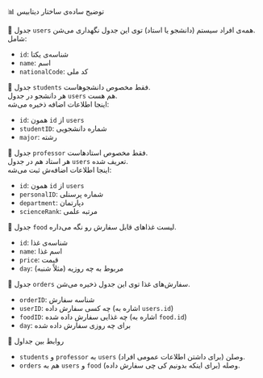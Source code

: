 
📊 توضیح ساده‌ی ساختار دیتابیس

🔹 جدول `users`
همه‌ی افراد سیستم (دانشجو یا استاد) توی این جدول نگهداری می‌شن.  
شامل:
- `id`: شناسه‌ی یکتا
- `name`: اسم
- `nationalCode`: کد ملی

🔹 جدول `students`
فقط مخصوص دانشجوهاست.  
هر دانشجو در جدول `users` هم هست.  
اینجا اطلاعات اضافه ذخیره می‌شه:
- `id`: همون `id` از `users`
- `studentID`: شماره دانشجویی
- `major`: رشته

🔹 جدول `professor`
فقط مخصوص استادهاست.  
هر استاد هم در جدول `users` تعریف شده.  
اینجا اطلاعات اضافه‌ش ثبت می‌شه:
- `id`: همون `id` از `users`
- `personalID`: شماره پرسنلی
- `department`: دپارتمان
- `scienceRank`: مرتبه علمی

🔹 جدول `food`
لیست غذاهای قابل سفارش رو نگه می‌داره.
- `id`: شناسه‌ی غذا
- `name`: اسم غذا
- `price`: قیمت
- `day`: مربوط به چه روزیه (مثلاً شنبه)

🔹 جدول `orders`
سفارش‌های غذا توی این جدول ذخیره می‌شن.
- `orderID`: شناسه سفارش
- `userID`: چه کسی سفارش داده (اشاره به `users.id`)
- `foodID`: چه غذایی سفارش داده شده (اشاره به `food.id`)
- `day`: برای چه روزی سفارش داده شده

🔗 روابط بین جداول
- `students` و `professor` به `users` وصلن (برای داشتن اطلاعات عمومی افراد).
- `orders` هم به `users` و `food` وصله (برای اینکه بدونیم کی چی سفارش داده).
